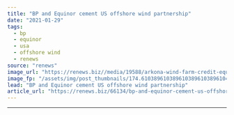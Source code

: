 ```yaml
---
title: "BP and Equinor cement US offshore wind partnership"
date: "2021-01-29"
tags: 
  - bp
  - equinor
  - usa
  - offshore wind
  - renews
source: "renews"
image_url: "https://renews.biz//media/19588/arkona-wind-farm-credit-equinor-1.jpg?mode=crop&width=770&heightratio=0.6103896103896103896103896104&slimmage=true"
image_fp: "/assets/img/post_thumbnails/174.6103896103896103896103896104&slimmage=true"
lead: "BP and Equinor cement US offshore wind partnership"
article_url: "https://renews.biz/66134/bp-and-equinor-cement-us-offshore-wind-partnership/"
---
```


---
